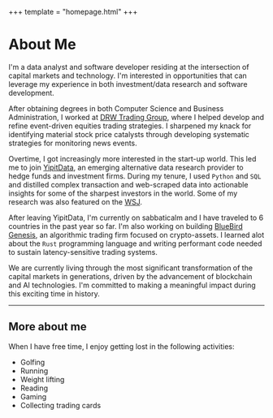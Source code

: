 +++
template = "homepage.html"
+++
<h1 class="page-header">About Me</h1>

I'm a data analyst and software developer residing at the intersection of capital markets and technology. I'm interested in opportunities that can leverage my experience in both investment/data research and software development.

After obtaining degrees in both Computer Science and Business Administration, I worked at [DRW Trading Group](https://www.drw.com/), where I helped develop and refine event-driven equities trading strategies. I sharpened my knack for identifying material stock price catalysts through developing systematic strategies for monitoring news events.    

Overtime, I got increasingly more interested in the start-up world. This led me to join [YipitData](https://www.yipitdata.com/), an emerging alternative data research provider to hedge funds and investment firms. During my tenure, I used `Python` and `SQL` and distilled complex transaction and web-scraped data into actionable insights for some of the sharpest investors in the world. Some of my research was also featured on the [WSJ](https://youtu.be/5YO0oLuVU7w?si=V2ulGcd1dI6hnhCb&t=20). 

After leaving YipitData, I'm currently on sabbaticalm and I have traveled to 6 countries in the past year so far. I'm also working on building [BlueBird Genesis](https://bluebirdgenesis.com/), an algorithmic trading firm focused on crypto-assets. I learned alot about the `Rust` programming language and writing performant code needed to sustain latency-sensitive trading systems. 

We are currently living through the most significant transformation of the capital markets in generations, driven by the advancement of blockchain and AI technologies. I'm committed to making a meaningful impact during this exciting time in history. 

---
## More about me
When I have free time, I enjoy getting lost in the following activities:

- Golfing
- Running
- Weight lifting 
- Reading
- Gaming
- Collecting trading cards
